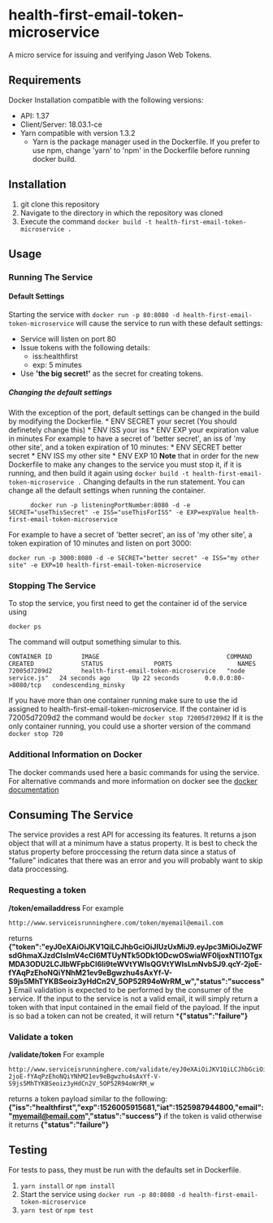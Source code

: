 # health-first-email-token-microservice
A micro service for issuing and verifying Jason Web Tokens.
## Requirements
Docker Installation compatible with the following versions:
   * API: 1.37
   * Client/Server: 18.03.1-ce
   * Yarn compatible with version 1.3.2
      * Yarn is the package manager used in the Dockerfile. If you prefer to use npm, change 'yarn' to 'npm' in the Dockerfile before running docker build.
## Installation
1. git clone this repository
2. Navigate to the directory in which the repository was cloned
3. Execute the command ```docker build -t health-first-email-token-microservice .```
## Usage
### Running The Service
#### Default Settings
   Starting the service with ```docker run -p 80:8080 -d health-first-email-token-microservice``` will cause the service to run with these default settings:
   * Service will listen on port 80
   * Issue tokens with the following details:
      * iss:healthfirst
      * exp: 5 minutes
   * Use **'the big secret!'** as the secret for creating tokens.
##### Changing the default settings
   With the exception of the port, default settings can be changed in the build by modifying the Dockerfile.
      * ENV SECRET your secret (You should definetely change this)
      * ENV ISS your iss
      * ENV EXP your expiration value in minutes
   For example to have a secret of 'better secret', an iss of 'my other site', and a token expiration of 10 minutes:
      * ENV SECRET better secret
      * ENV ISS my other site
      * ENV EXP 10
   **Note** that in order for the new Dockerfile to make any changes to the service you must stop it, if it is running, and then build it again using ```docker build -t health-first-email-token-microservice .```
   Changing defaults in the run statement.
   You can change all the default settings when running the container.
```
      docker run -p listeningPortNumber:8080 -d -e SECRET="useThisSecret" -e ISS="useThisForISS" -e EXP=expValue health-first-email-token-microservice
```
   For example to have a secret of 'better secret', an iss of 'my other site', a token expiration of 10 minutes and listen on port 3000:
```
docker run -p 3000:8080 -d -e SECRET="better secret" -e ISS="my other site" -e EXP=10 health-first-email-token-microservice
```

### Stopping The Service
To stop the service, you first need to get the container id of the service using
```
docker ps
```
   The command will output something simular to this.
```
CONTAINER ID        IMAGE                                   COMMAND             CREATED             STATUS              PORTS                  NAMES
72005d7209d2        health-first-email-token-microservice   "node service.js"   24 seconds ago      Up 22 seconds       0.0.0.0:80->8080/tcp   condescending_minsky
```
If you have more than one container running make sure to use the id assigned to health-first-email-token-microservice.
   If the container id is 72005d7209d2 the command would be ```docker stop 72005d7209d2``` If it is the only container running, you could use a shorter version of the command ```docker stop 720```
### Additional Information on Docker
The docker commands used here a basic commands for using the service. For alternative commands and more information on docker see the [docker documentation](https://docs.docker.com)

## Consuming The Service
The service provides a rest API for accessing its features. It returns a json object that will at a minimum have a status property. It is best to check the status property before proccessing the return data since a status of "failure" indicates that there was an error and you will probably want to skip data proccessing.
### Requesting a token
**/token/emailaddress**
   For example
```
http://www.serviceisrunninghere.com/token/myemail@email.com
```
   returns **{"token":"eyJ0eXAiOiJKV1QiLCJhbGciOiJIUzUxMiJ9.eyJpc3MiOiJoZWFsdGhmaXJzdCIsImV4cCI6MTUyNTk5ODk1ODcwOSwiaWF0IjoxNTI1OTgxMDA3ODU2LCJlbWFpbCI6Ii9teWVtYWlsQGVtYWlsLmNvbSJ9.qcY-2joE-fYAqPzEhoNQiYNhM21ev9eBgwzhu4sAxYf-V-S9js5MhTYKBSeoiz3yHdCn2V_5OP52R94oWrRM_w","status":"success"}**
Email validation is expected to be performed by the consumer of the service. If the input to the service is not a valid email, it will simply return a token with that input contained in the email field of the payload. If the input is so bad a token can not be created, it will return ***{"status":"failure"}**
### Validate a token
**/validate/token**
   For example
```
http://www.serviceisrunninghere.com/validate/eyJ0eXAiOiJKV1QiLCJhbGciOiJIUzUxMiJ9.eyJpc3MiOiJoZWFsdGhmaXJzdCIsImV4cCI6MTUyNTk5ODk1ODcwOSwiaWF0IjoxNTI1OTgxMDA3ODU2LCJlbWFpbCI6Ii9teWVtYWlsQGVtYWlsLmNvbSJ9.qcY-2joE-fYAqPzEhoNQiYNhM21ev9eBgwzhu4sAxYf-V-S9js5MhTYKBSeoiz3yHdCn2V_5OP52R94oWrRM_w
```
   returns a token payload similar to the following:
          **{"iss":"healthfirst","exp":1526005915681,"iat":1525987944800,"email":"myemail@email.com","status":"success"}**
   if the token is valid
   otherwise it returns **{"status":"failure"}**

## Testing
For tests to pass, they must be run with the defaults set in Dockerfile.
   1. ```yarn install``` or ```npm install```
   2. Start the service using ```docker run -p 80:8080 -d health-first-email-token-microservice```
   3. ```yarn test``` or ```npm test```